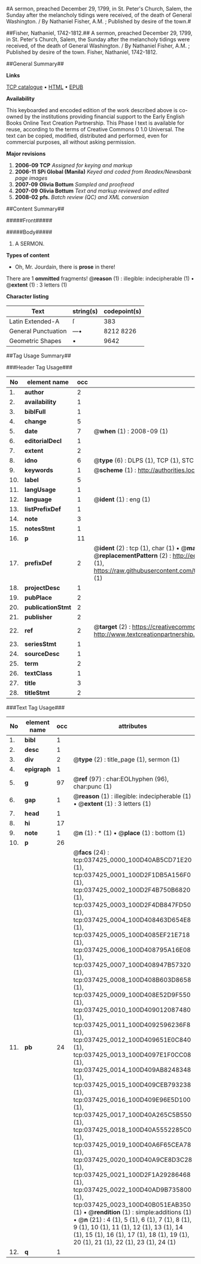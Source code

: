 #A sermon, preached December 29, 1799, in St. Peter's Church, Salem, the Sunday after the melancholy tidings were received, of the death of General Washington. / By Nathaniel Fisher, A.M. ; Published by desire of the town.#

##Fisher, Nathaniel, 1742-1812.##
A sermon, preached December 29, 1799, in St. Peter's Church, Salem, the Sunday after the melancholy tidings were received, of the death of General Washington. / By Nathaniel Fisher, A.M. ; Published by desire of the town.
Fisher, Nathaniel, 1742-1812.

##General Summary##

**Links**

[TCP catalogue](http://www.ota.ox.ac.uk/tcp/)  • 
[HTML](http://tei.it.ox.ac.uk/tcp/Texts-HTML/free/N28/N28076.html)  • 
[EPUB](http://tei.it.ox.ac.uk/tcp/Texts-EPUB/free/N28/N28076.epub)

**Availability**

This keyboarded and encoded edition of the
	       work described above is co-owned by the institutions
	       providing financial support to the Early English Books
	       Online Text Creation Partnership. This Phase I text is
	       available for reuse, according to the terms of Creative
	       Commons 0 1.0 Universal. The text can be copied,
	       modified, distributed and performed, even for
	       commercial purposes, all without asking permission.

**Major revisions**

1. __2006-09__ __TCP__ *Assigned for keying and markup*
1. __2006-11__ __SPi Global (Manila)__ *Keyed and coded from Readex/Newsbank page images*
1. __2007-09__ __Olivia Bottum__ *Sampled and proofread*
1. __2007-09__ __Olivia Bottum__ *Text and markup reviewed and edited*
1. __2008-02__ __pfs.__ *Batch review (QC) and XML conversion*

##Content Summary##

#####Front#####

#####Body#####

1. A SERMON.

**Types of content**

  * Oh, Mr. Jourdain, there is **prose** in there!

There are 1 **ommitted** fragments! 
 @__reason__ (1) : illegible: indecipherable (1)  •  @__extent__ (1) : 3 letters (1)

**Character listing**


|Text|string(s)|codepoint(s)|
|---|---|---|
|Latin Extended-A|ſ|383|
|General Punctuation|—•|8212 8226|
|Geometric Shapes|▪|9642|

##Tag Usage Summary##

###Header Tag Usage###

|No|element name|occ|attributes|
|---|---|---|---|
|1.|__author__|2||
|2.|__availability__|1||
|3.|__biblFull__|1||
|4.|__change__|5||
|5.|__date__|7| @__when__ (1) : 2008-09 (1)|
|6.|__editorialDecl__|1||
|7.|__extent__|2||
|8.|__idno__|6| @__type__ (6) : DLPS (1), TCP (1), STC (1), NOTIS (1), IMAGE-SET (1), EVANS-CITATION (1)|
|9.|__keywords__|1| @__scheme__ (1) : http://authorities.loc.gov/ (1)|
|10.|__label__|5||
|11.|__langUsage__|1||
|12.|__language__|1| @__ident__ (1) : eng (1)|
|13.|__listPrefixDef__|1||
|14.|__note__|3||
|15.|__notesStmt__|1||
|16.|__p__|11||
|17.|__prefixDef__|2| @__ident__ (2) : tcp (1), char (1)  •  @__matchPattern__ (2) : ([0-9\-]+):([0-9IVX]+) (1), (.+) (1)  •  @__replacementPattern__ (2) : http://eebo.chadwyck.com/downloadtiff?vid=$1&page=$2 (1), https://raw.githubusercontent.com/textcreationpartnership/Texts/master/tcpchars.xml#$1 (1)|
|18.|__projectDesc__|1||
|19.|__pubPlace__|2||
|20.|__publicationStmt__|2||
|21.|__publisher__|2||
|22.|__ref__|2| @__target__ (2) : https://creativecommons.org/publicdomain/zero/1.0/ (1), http://www.textcreationpartnership.org/docs/. (1)|
|23.|__seriesStmt__|1||
|24.|__sourceDesc__|1||
|25.|__term__|2||
|26.|__textClass__|1||
|27.|__title__|3||
|28.|__titleStmt__|2||


###Text Tag Usage###

|No|element name|occ|attributes|
|---|---|---|---|
|1.|__bibl__|1||
|2.|__desc__|1||
|3.|__div__|2| @__type__ (2) : title_page (1), sermon (1)|
|4.|__epigraph__|1||
|5.|__g__|97| @__ref__ (97) : char:EOLhyphen (96), char:punc (1)|
|6.|__gap__|1| @__reason__ (1) : illegible: indecipherable (1)  •  @__extent__ (1) : 3 letters (1)|
|7.|__head__|1||
|8.|__hi__|17||
|9.|__note__|1| @__n__ (1) : * (1)  •  @__place__ (1) : bottom (1)|
|10.|__p__|26||
|11.|__pb__|24| @__facs__ (24) : tcp:037425_0000_100D40AB5CD71E20 (1), tcp:037425_0001_100D2F1DB5A156F0 (1), tcp:037425_0002_100D2F4B750B6820 (1), tcp:037425_0003_100D2F4DB847FD50 (1), tcp:037425_0004_100D408463D654E8 (1), tcp:037425_0005_100D4085EF21E718 (1), tcp:037425_0006_100D408795A16E08 (1), tcp:037425_0007_100D408947B57320 (1), tcp:037425_0008_100D408B603D8658 (1), tcp:037425_0009_100D408E52D9F550 (1), tcp:037425_0010_100D409012087480 (1), tcp:037425_0011_100D4092596236F8 (1), tcp:037425_0012_100D409651E0C840 (1), tcp:037425_0013_100D4097E1F0CC08 (1), tcp:037425_0014_100D409AB8248348 (1), tcp:037425_0015_100D409CEB793238 (1), tcp:037425_0016_100D409E96E5D100 (1), tcp:037425_0017_100D40A265C5B550 (1), tcp:037425_0018_100D40A5552285C0 (1), tcp:037425_0019_100D40A6F65CEA78 (1), tcp:037425_0020_100D40A9CE8D3C28 (1), tcp:037425_0021_100D2F1A29286468 (1), tcp:037425_0022_100D40AD9B735800 (1), tcp:037425_0023_100D40B051EAB350 (1)  •  @__rendition__ (1) : simple:additions (1)  •  @__n__ (21) : 4 (1), 5 (1), 6 (1), 7 (1), 8 (1), 9 (1), 10 (1), 11 (1), 12 (1), 13 (1), 14 (1), 15 (1), 16 (1), 17 (1), 18 (1), 19 (1), 20 (1), 21 (1), 22 (1), 23 (1), 24 (1)|
|12.|__q__|1||
